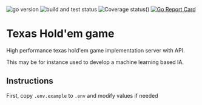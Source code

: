 ![go version](https://img.shields.io/github/go-mod/go-version/Barben360/texas-holdem-game) ![build and test status](https://github.com/Barben360/texas-holdem-game/actions/workflows/go.yml/badge.svg) ![Coverage status](https://coveralls.io/repos/github/Barben360/texas-holdem-game/badge.svg?branch=main)() [![Go Report Card](https://goreportcard.com/badge/github.com/Barben360/texas-holdem-game)](https://goreportcard.com/report/github.com/Barben360/texas-holdem-game) 

# Texas Hold'em game

High performance texas hold'em game implementation server with API.

This may be for instance used to develop a machine learning based IA.

## Instructions

First, copy `.env.example` to `.env` and modify values if needed
